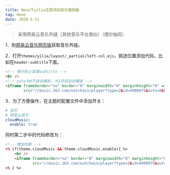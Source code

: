 ```yaml
---
title: Hexo下yilia主题添加音乐播放器
tag: Hexo
date: 2020-5-31
---
```


> 采用网易云音乐外链（其他音乐平台类似）（偶尔抽风）

1．到[网易云音乐网页版](https://music.163.com/)获取音乐外链。

2．打开`themes/yilia/layout/_partial/left-col.ejs`，挑选位置添加代码，比如在`header-subtitle`下面。

```html
<!-- 换行防止紧跟subtitle -->
<br />
<!-- auto为0不自动播放，为1开启自动播放 -->
<iframe frameborder="no" border="0" marginwidth="0" marginheight="0" width=244 height=86 
        src="//music.163.com/outchain/player?type=2&id=4900975&auto=0&height=66"></iframe>
```

3．为了方便操作，在主题的配置文件中添加开关：

```yml
# 音乐
# 网易云音乐
cloudMusic: 
  enable: true
```

同时第二步中的代码修改为：

```html
<!-- 增加判断 -->
<% if(theme.cloudMusic && theme.cloudMusic.enable){ %>
	<br />
	<iframe frameborder="no" border="0" marginwidth="0" marginheight="0" width=244 height=86 
        	src="//music.163.com/outchain/player?type=2&id=4900975&auto=0&height=66"></iframe>
<% } %>
```


